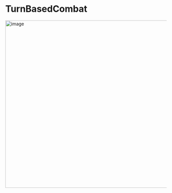 # TurnBasedCombat
<img width="1600" height="522" alt="image" src="https://github.com/user-attachments/assets/f443d6c1-139b-4710-9eff-357102a3c258" />
